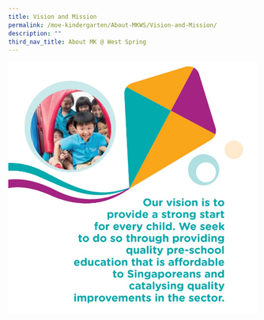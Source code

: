 ```yaml
---
title: Vision and Mission
permalink: /moe-kindergarten/About-MKWS/Vision-and-Mission/
description: ""
third_nav_title: About MK @ West Spring
---
```

![](/images/MK%20Vision%20Mission.jpg)